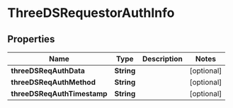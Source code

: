 # ThreeDSRequestorAuthInfo

## Properties
Name | Type | Description | Notes
------------ | ------------- | ------------- | -------------
**threeDSReqAuthData** | **String** |  |  [optional]
**threeDSReqAuthMethod** | **String** |  |  [optional]
**threeDSReqAuthTimestamp** | **String** |  |  [optional]
